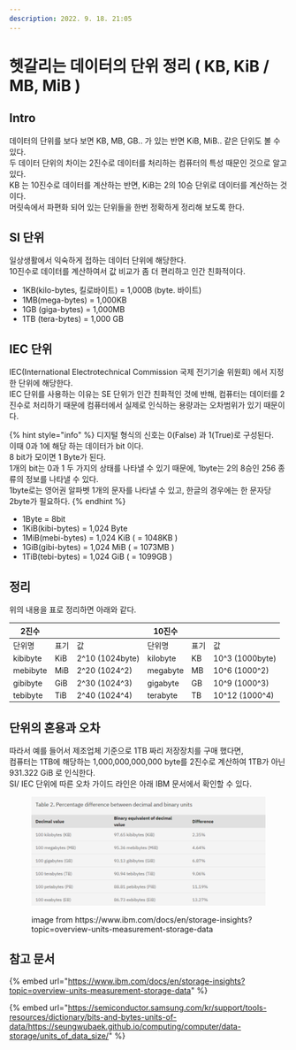 ```yaml
---
description: 2022. 9. 18. 21:05
---
```


# 헷갈리는 데이터의 단위 정리 ( KB, KiB / MB, MiB )

## Intro

데이터의 단위를 보다 보면 KB, MB, GB.. 가 있는 반면 KiB, MiB.. 같은 단위도 볼 수 있다.\
두 데이터 단위의 차이는 2진수로 데이터를 처리하는 컴퓨터의 특성 때문인 것으로 알고 있다.\
KB 는 10진수로 데이터를 계산하는 반면, KiB는 2의 10승 단위로 데이터를 계산하는 것이다.\
머릿속에서 파편화 되어 있는 단위들을 한번 정확하게 정리해 보도록 한다.



## SI 단위

일상생활에서 익숙하게 접하는 데이터 단위에 해당한다.\
10진수로 데이터를 계산하여서 값 비교가 좀 더 편리하고 인간 친화적이다.

* 1KB(kilo-bytes, 킬로바이트) = 1,000B (byte. 바이트)
* 1MB(mega-bytes) = 1,000KB
* 1GB (giga-bytes) = 1,000MB
* 1TB (tera-bytes) = 1,000 GB



## IEC 단위

IEC(International Electrotechnical Commission 국제 전기기술 위원회) 에서 지정한 단위에 해당한다.\
IEC 단위를 사용하는 이유는 SE 단위가 인간 친화적인 것에 반해, 컴퓨터는 데이터를 2진수로 처리하기 때문에 컴퓨터에서 실제로 인식하는 용량과는 오차범위가 있기 때문이다.

{% hint style="info" %}
디지털 형식의 신호는 0(False) 과 1(True)로 구성된다.\
이때 0과 1에 해당 하는 데이터가 bit 이다.\
8 bit가 모이면 1 Byte가 된다.\
1개의 bit는 0과 1 두 가지의 상태를 나타낼 수 있기 때문에, 1byte는 2의 8승인 256 종류의 정보를 나타낼 수 있다.\
1byte로는 영어권 알파벳 1개의 문자를 나타낼 수 있고, 한글의 경우에는 한 문자당 2byte가 필요하다.
{% endhint %}

* 1Byte = 8bit
* 1KiB(kibi-bytes) = 1,024 Byte
* 1MiB(mebi-bytes) = 1,024 KiB ( = 1048KB )
* 1GiB(gibi-bytes) = 1,024 MiB ( = 1073MB )
* 1TiB(tebi-bytes) = 1,024 GiB ( = 1099GB )



## **정리**

위의 내용을 표로 정리하면 아래와 같다.

| **2진수**   |      |                 | **10진수**  |     |                  |
| --------- | ---- | --------------- | --------- | --- | ---------------- |
| 단위명       | 표기   | 값               | 단위명       | 표기  | 값                |
| kibibyte  | KiB  | 2^10 (1024byte) | kilobyte  | KB  | 10^3 (1000byte)  |
| mebibyte  | MiB  | 2^20 (1024^2)   | megabyte  | MB  | 10^6 (1000^2)    |
| gibibyte  | GiB  | 2^30 (1024^3)   | gigabyte  | GB  | 10^9 (1000^3)    |
| tebibyte  | TiB  | 2^40 (1024^4)   | terabyte  | TB  | 10^12 (1000^4)   |



## 단위의 혼용과 오차

따라서 예를 들어서 제조업체 기준으로 1TB 짜리 저장장치를 구매 했다면,\
컴퓨터는 1TB에 해당하는 1,000,000,000,000 byte를 2진수로 계산하여 1TB가 아닌 931.322 GiB 로 인식한다.\
SI/ IEC 단위에 따른 오차 가이드 라인은 아래 IBM 문서에서 확인할 수 있다.

<figure><img src="../../.gitbook/assets/image (1) (1).png" alt=""><figcaption><p>image from https://www.ibm.com/docs/en/storage-insights?topic=overview-units-measurement-storage-data</p></figcaption></figure>



## 참고 문서

{% embed url="https://www.ibm.com/docs/en/storage-insights?topic=overview-units-measurement-storage-data" %}

{% embed url="https://semiconductor.samsung.com/kr/support/tools-resources/dictionary/bits-and-bytes-units-of-data/https://seungwubaek.github.io/computing/computer/data-storage/units_of_data_size/" %}

